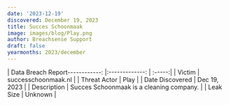 ```yaml
---
date: '2023-12-19'
discovered: December 19, 2023
title: Succes Schoonmaak
image: images/blog/Play.png
author: Breachsense Support
draft: false
yearmonths: 2023/december
---
```


| Data Breach Report------------:     |:-------------:    | :-----:|
| Victim      | successchoonmaak.nl      | 
| Threat Actor      | Play      | 
| Date Discovered      | Dec 19, 2023      | 
| Description      | Succes Schoonmaak is a cleaning company.      | 
| Leak Size      | Unknown      | 

